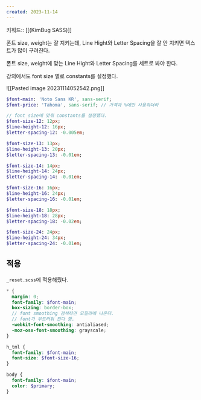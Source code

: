 ```yaml
---
created: 2023-11-14
---
```

키워드:: [[(KimBug SASS)]]

폰트 size, weight는 잘 지키는데, Line Hight와 Letter Spacing을 잘 안 지키면 텍스트가 많이 구려진다.

폰트 size, weight에 맞는 Line Hight와 Letter Spacing를 세트로 봐야 한다.

강의에서도 font size 별로 constants를 설정했다.

![[Pasted image 20231114052542.png]]

```sass
$font-main: 'Noto Sans KR', sans-serif;
$font-price: 'Tahoma', sans-serif; // 가격과 %에만 사용하더라

// font size에 맞춰 constants를 설정했다.
$font-size-12: 12px;
$line-height-12: 16px;
$letter-spacing-12: -0.005em;

$font-size-13: 13px;
$line-height-13: 20px;
$letter-spacing-13: -0.01em;

$font-size-14: 14px;
$line-height-14: 24px;
$letter-spacing-14: -0.01em;

$font-size-16: 16px;
$line-height-16: 24px;
$letter-spacing-16: -0.01em;

$font-size-18: 18px;
$line-height-18: 28px;
$letter-spacing-18: -0.02em;

$font-size-24: 24px;
$line-height-24: 34px;
$letter-spacing-24: -0.01em;
```

## 적용

`_reset.scss`에 적용해줬다.

```scss
* {
  margin: 0;
  font-family: $font-main;
  box-sizing: border-box;
  // font smoothing 검색하면 모질라에 나온다.
  // font가 부드러워 진다 함.
  -webkit-font-smoothing: antialiased;
  -moz-osx-font-smoothing: grayscale;
}

h_tml {
  font-family: $font-main;
  font-size: $font-size-16;
}

body {
  font-family: $font-main;
  color: $primary;
}
```